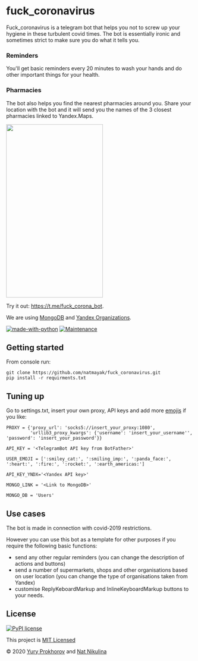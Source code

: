 # fuck_coronavirus
Fuck_coronavirus is a telegram bot that helps you not to screw up your hygiene in these turbulent covid times. 
The bot is essentially ironic and sometimes strict to make sure you do what it tells you.
 
### Reminders 
You'll get basic reminders every 20 minutes to wash your hands and do other important things for your health.
### Pharmacies
The bot also helps you find the nearest pharmacies around you. 
Share your location with the bot and it will send you the names of the 3 closest pharmacies linked to Yandex.Maps.

<img src= "https://user-images.githubusercontent.com/61066838/83327190-c0a97280-a282-11ea-9db4-d0ba6d9160f7.jpg" width = "260" height = "466" >

Try it out: https://t.me/fuck_corona_bot.

We are using [MongoDB](https://www.mongodb.com) and [Yandex Organizations](https://tech.yandex.ru/maps/geosearch/doc/concepts/request-docpage/).

[![made-with-python](https://img.shields.io/badge/Made%20with-Python-1f425f.svg)](https://www.python.org/) [![Maintenance](https://img.shields.io/badge/Maintained%3F-yes-green.svg)](https://GitHub.com/natmayak/fuck_coronavirus/graphs/commit-activity)

## Getting started

From console run:
```
git clone https://github.com/natmayak/fuck_coronavirus.git
pip install -r requirments.txt
```
## Tuning up

Go to settings.txt, insert your own proxy, API keys and add more [emojis](http://www.fileformat.info/info/emoji/list.htm) if you like: 

```
PROXY = {'proxy_url': 'socks5://insert_your_proxy:1080',
         'urllib3_proxy_kwargs': {'username': 'insert_your_username'', 'password': 'insert_your_password'}}

API_KEY = '<TelegramBot API key from BotFather>'

USER_EMOJI = [':smiley_cat:', ':smiling_imp:', ':panda_face:', ':heart:', ':fire:', ':rocket:', ':earth_americas:']

API_KEY_YNDX='<Yandex API key>'

MONGO_LINK = '<Link to MongoDB>'

MONGO_DB = 'Users'
```

## Use cases

The bot is made in connection with covid-2019 restrictions.

However you can use this bot as a template for other purposes if you require the following basic functions:

* send any other regular reminders (you can change the description of actions and buttons)
* send a number of supermarkets, shops and other organisations based on user location (you can change the type of organisations taken from Yandex) 
* customise ReplyKeboardMarkup and InlineKeyboardMarkup buttons to your needs.

## License 
[![PyPI license](https://img.shields.io/pypi/l/ansicolortags.svg)](https://pypi.python.org/pypi/ansicolortags/)

This project is [MIT Licensed](https://github.com/natmayak/fuck_coronavirus/blob/master/LICENSE)

© 2020 [Yury Prokhorov](https://github.com/5071177) and [Nat Nikulina](https://github.com/natmayak)
